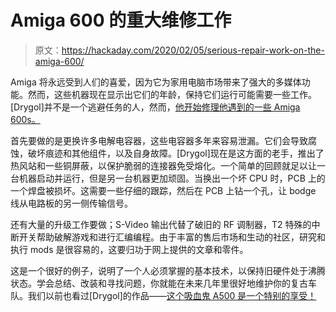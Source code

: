 # Amiga 600 的重大维修工作

> 原文：<https://hackaday.com/2020/02/05/serious-repair-work-on-the-amiga-600/>

Amiga 将永远受到人们的喜爱，因为它为家用电脑市场带来了强大的多媒体功能。然而，这些机器现在显示出它们的年龄，保持它们运行可能需要一些工作。[Drygol]并不是一个逃避任务的人，然而，[他开始修理他遇到的一些 Amiga 600s。](https://retrohax.net/amiga-600-mods-and-repairs/)

首先要做的是更换许多电解电容器，这些电容器多年来容易泄漏。它们会导致腐蚀，破坏痕迹和其他组件，以及自身故障。[Drygol]现在是这方面的老手，推出了热风站和一些铜屏蔽，以保护脆弱的连接器免受熔化。一个简单的回顾就足以让一台机器启动并运行，但是另一台机器更加顽固。当换出一个坏 CPU 时，PCB 上的一个焊盘被损坏。这需要一些仔细的跟踪，然后在 PCB 上钻一个孔，让 bodge 线从电路板的另一侧传输信号。

还有大量的升级工作要做；S-Video 输出代替了破旧的 RF 调制器，T2 特殊的中断开关帮助破解游戏和进行汇编编程。由于丰富的售后市场和生动的社区，研究和执行 mods 是很容易的，这要归功于网上提供的文章和零件。

这是一个很好的例子，说明了一个人必须掌握的基本技术，以保持旧硬件处于沸腾状态。学会总结、改装和寻找问题，你就能在未来几年里很好地维护你的复古车队。我们以前也看过[Drygol]的作品——[这个吸血鬼 A500 是一个特别的享受！](https://hackaday.com/2019/10/11/extreme-refurbishing-amiga-edition/)